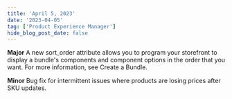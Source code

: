 ```yaml
---
title: 'April 5, 2023'
date: '2023-04-05'
tag: ['Product Experience Manager']
hide_blog_post_date: false
---
```

**Major**
A new sort_order attribute allows you to program your storefront to display a bundle's components and component options in the order that you want. For more information, see Create a Bundle.

**Minor**
Bug fix for intermittent issues where products are losing prices after SKU updates.
